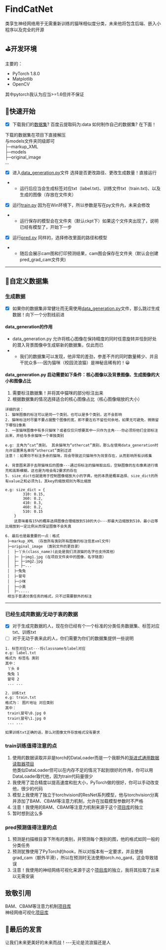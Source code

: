 # FindCatNet
 类孪生神经网络用于无需重新训练的猫咪相似度分类，未来他将包含后端、嵌入小程序以及完全的开源

## ⛳开发环境
主要的：
- PyTorch 1.8.0
- Matplotlib
- OpenCV

其中pytorch我认为应当>=1.6但并不保证

## 🔨快速开始

- [x] 下载我们的[数据集](https://pan.baidu.com/s/1mzrt0sqKBf-0cDfYQvwgpw)? 百度云提取码为:data
如何制作自己的数据集? 在下面！ </br>

下载的数据集在项目下直接解压</br>
与models文件夹同级即可</br>
├─markup_XML</br>
├─models</br>
├─original_image</br>
...

- [x] 进入[data_generation.py](./data_generation.py)文件 选择是否更改路径、更改生成数量！直接运行
- - 运行后应当会生成标签对应txt（label.txt)、训练文件txt（train.txt)、以及生成的图像（存放在文件夹）

- [x] 运行[train.py](./train.py) 因为在Win环境下，所以参数是写在py文件内，未来会修改
- - 运行保存的模型会在文件夹（默认ckpt下）如果这个文件夹出现了，说明已经有模型了，开始下一步

- [x] 运行[pred.py](./pred.py) 同样的，选择修改里面的路径和模型
- - 随后会展示cam图和打印预测结果，cam图会保存在文件夹（默认会创建pred_grad_cam文件夹)

***

## 📖自定义数据集

### 生成数据
- [x] 如果你的数据集非常健壮而无需使用[data_generation.py](./data_generation.py)文件，那么跳过生成数据！向下一个分割线前进

#### data_generation的作用
- data_generation.py 允许将核心图像在保持精度的同时任意旋转并恰到好处的潜入背景图像中生成崭新的数据集，仅此而已
- - 我们的数据集可以发现，他非常的差劲，参差不齐的同时数量稀少、并且干扰众多---因为猫咪（校园流浪猫）是神秘且稀有的！😀

#### data_generation.py 启动需要如下条件：核心图像以及背景图像、生成图像的大小和图像占比
1. 需要标注数据集！并将其中猫咪的部分标注出来
2. 根据数据集的情况选择适合的核心图像占比（核心图像缩放的大小）
```
详细的说：
1. 猫咪图像的标注可以是同一个类别，也可以是多个类别，这不会影响
2. 猫咪标注时尽量不要占据整个图像的宽，即不要左右不留任何余地，如果无可避免，微微留下哪怕1像素
3. 一张猫咪图像中有多只猫咪？或者仅仅只想要其中一只作为主角---你必须将他们全部标注出来，并给与多余猫咪一个单独类别

e.g: 主角为“cat”类别， 其余猫咪为“othercat”类别，那么在使用data_generation时允许设置黑名单将“othercat”类别过滤
注意！：如果你不标注多余的猫咪，将会导致这只猫咪作为背景存在，从而影响所有训练集

4. 背景图来源于去除猫咪后的图像---通过将标注的猫咪取出后，空缺图像的左右像素进行填充和高斯模糊，这也是为啥会有2要求的存在
5. size_dict也就是用于控制图像缩放大小的字典，他的本质是概率选择、size_dict的所有value之和必须为1，其key的缩放规则为等比缩放

e.g: size_dict = {
        310: 0.15,
        360: 0.2,
        410: 0.3,
        460: 0.2,
        510: 0.15
    }
    这意味着有15%的概率选择图像合理缩放到510的大小---即最大边缩放到510，最小边等比缩放到一定比例从而保证图像不会失真
    
6. 最后也是最重要的一点：格式
 ├─markup_XML （存放所有类别所有图像的标注信息xml文件）
 ├─original_image （类别文件的更目录）
 │  ├─丫头(class_name)(此处是我们流浪猫的名字也支持其他）
 │  ├─ ├─img1.jpg (在项目文件夹中的图像，名字随意）
 │  ├─ ├─img2.jpg
 │  ├─ ├─...
 │  ├─兔兔
 │  ├─冒号
 │  ├─小咪
 │  ├─小美
 │  ├─.....
 相当于普通分类任务的格式，只不过需要额外的标注
```

***

### 已经生成完数据/无动于衷的数据
- [x] 对于生成完数据的人，现在你已经有个一个标准的分类任务数据集、标签对应txt、训练txt
- [ ] 对于无动于衷来此的人，你们需要为你们的数据集提供一些说明
```
1. 标签对应txt---将classname与label对应
e.g: label.txt
格式为 标签名 类别
其中：
 丫头 0
 兔兔 1
 冒号 2
 ... ...
 
2. 训练txt
e.g: train.txt
格式为： 图片地址 对应类别
其中：
 train\冒号\0.jpg 0
 train\冒号\1.jpg 0
 ... ...

如果训练txt正确的话，那么对图像文件存放格式没有要求
```

### train训练值得注意的点
1. 使用的数据读取并非是torch的DataLoader而是一个我额外的[渐进式通用数据读取器项目](https://github.com/SpectrePrediction/ProgressiveDataReader)</br>
他类似DataLoader但可以在内存不足的情况下起到很好的作用，你可以用DataLoader取代他，因为train代码量很少</br>
2. 我使用了混合精度以提高速度和批大小，PyTorch做的很好，你可以手动改变他，很少的代码
3. 模型上我使用了独立于torchvision的ResNet系列模型，他与torchvision分离并添加了BAM、CBAM等注意力机制，允许在加载模型参数时不严格
4. 注意！我使用的BAM、CBAM等注意力机制来源于这个[项目库](https://github.com/Jongchan/attention-module)的独立
5. 暂时想到这么多

### pred预测值得注意的点
1. 预测是扫描根目录下所有的类别，并预测每个类别的图，他的格式如同一般的分类任务
2. 预测犹豫使用了PyTorch的hook，所以对版本有一定要求，并且使用grad_cam（额外平滑），所以在预测时无法使用torch.no_gard，这会导致错误
3. 注意！我使用的神经网络可视化来源于这个[项目库](https://github.com/frgfm/torch-cam)的独立，我将其拉取了出来以无需安装

## 致敬引用</br>
BAM、CBAM等注意力机制[项目库](https://github.com/Jongchan/attention-module)</br>
神经网络可视化[项目库](https://github.com/frgfm/torch-cam)</br>

## 🌹最后的发言
让我们未来更美好的未来而战！---无论是流浪猫还是人
